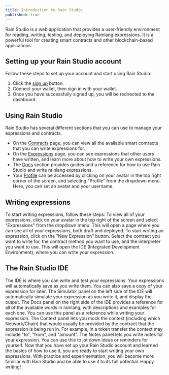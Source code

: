 ```yaml
---
title: Introduction to Rain Studio
published: true
---
```


Rain Studio is a web application that provides a user-friendly environment for reading, writing, testing, and deploying Rainlang expressions. It is a powerful tool for creating smart contracts and other blockchain-based applications.

## Setting up your Rain Studio account

Follow these steps to set up your account and start using Rain Studio:

1. Click the [sign up](/sign-up) button.
2. Connect your wallet, then sign in with your wallet.
3. Once you have successfully signed up, you will be redirected to the dashboard.

## Using Rain Studio

Rain Studio has several different sections that you can use to manage your expressions and contracts.

- On the [Contracts](/contracts) page, you can view all the available smart contracts that you can write expressions for.
- On the [Expressions](/expressions) page, you can see expressions that other users have written, and learn more about how to write your own expressions.
- The [Docs](/docs) section provides guides and a reference for how to use Rain Studio and write rainlang expressions.
- Your [Profile](/settings/profile) can be accessed by clicking on your avatar in the top right corner of the screen, and selecting "Profile" from the dropdown menu. Here, you can set an avatar and your username.

## Writing expressions

To start writing expressions, follow these steps:
To view all of your expressions, click on your avatar in the top right of the screen and select "Expressions" from the dropdown menu. This will open a page where you can see all of your expressions, both draft and deployed.
To start writing an expression, click on the "New Expression" button.
Select the contract you want to write for, the contract method you want to use, and the interpreter you want to use. This will open the IDE (Integrated Development Environment), where you can write your expression.

## The Rain Studio IDE

The IDE is where you can write and test your expressions. Your expressions will automatically save as you write them. You can also save a copy of your expression for later.
The Simulator panel on the left side of the IDE will automatically simulate your expression as you write it, and display the output.
The Docs panel on the right side of the IDE provides a reference for all of the available words in rainlang, with descriptions and examples for each one. You can use this panel as a reference while writing your expression.
The Context panel lets you mock the context (including which Network/Chain) that would usually be provided by the contract that the expression is being run in. For example, in a token transfer the context may include "to", "from", and "amount".
The Notes panel lets you write notes for your expression. You can use this to jot down ideas or reminders for yourself.
Now that you have set up your Rain Studio account and learned the basics of how to use it, you are ready to start writing your own expressions. With practice and experimentation, you will become more familiar with Rain Studio and be able to use it to its full potential. Happy writing!
